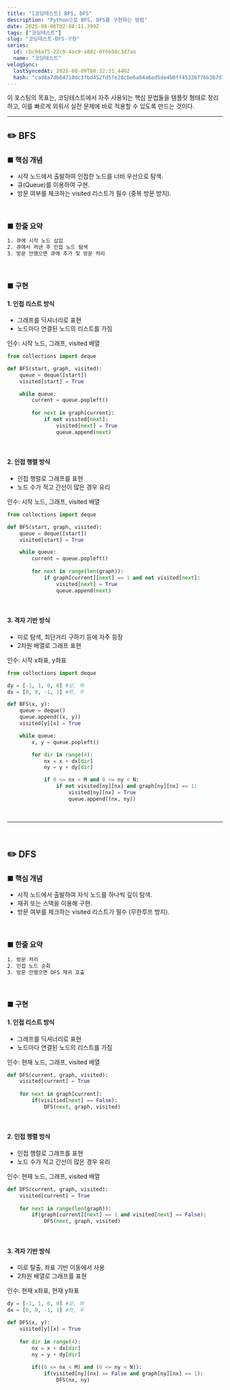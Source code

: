 ```yaml
---
title: "[코딩테스트] BFS, DFS"
description: "Python으로 BFS, DFS를 구현하는 방법"
date: 2025-08-06T02:08:11.399Z
tags: ["코딩테스트"]
slug: "코딩테스트-DFS-구현"
series:
  id: cbc04a75-22c0-4ac9-a882-0f6b88c3d7aa
  name: "코딩테스트"
velogSync:
  lastSyncedAt: 2025-08-09T00:32:31.440Z
  hash: "cad8a7db84710dc3fbd452fd5fe28cbe6a84a6ed5de4b0ff45336f76b367d7e9"
---
```


이 포스팅의 목표는, 코딩테스트에서 자주 사용되는 핵심 문법들을 템플릿 형태로 정리하고, 이를 빠르게 외워서 실전 문제에 바로 적용할 수 있도록 만드는 것이다.

---


## ✏️ BFS

### ■ 핵심 개념
- 시작 노드에서 출발하여 인접한 노드를 너비 우선으로 탐색.
- 큐(Queue)를 이용하여 구현.
- 방문 여부를 체크하는 visited 리스트가 필수 (중복 방문 방지).

<br>

### ■ 한줄 요약
```bash
1. 큐에 시작 노드 삽입
2. 큐에서 꺼낸 후 인접 노드 탐색
3. 방문 안했으면 큐에 추가 및 방문 처리
```

<br>

### ■ 구현

#### 1. 인접 리스트 방식

- 그래프를 딕셔너리로 표현
- 노드마다 연결된 노드의 리스트를 가짐

인수: 시작 노드, 그래프, visited 배열

```python
from collections import deque

def BFS(start, graph, visited):
	queue = deque([start])
	visited[start] = True

	while queue:
		current = queue.popleft()
		
		for next in graph[current]:
			if not visited[next]:
				visited[next] = True
				queue.append(next)
```

<br>

#### 2. 인접 행렬 방식

- 인접 행렬로 그래프를 표현
- 노드 수가 적고 간선이 많은 경우 유리

인수: 시작 노드, 그래프, visited 배열

```python
from collections import deque

def BFS(start, graph, visited):
	queue = deque([start])
	visited[start] = True

	while queue:
		current = queue.popleft()
		
		for next in range(len(graph)):
			if graph[current][next] == 1 and not visited[next]:
				visited[next] = True
				queue.append(next)
```

<br>

#### 3. 격자 기반 방식

- 미로 탐색, 최단거리 구하기 등에 자주 등장
- 2차원 배열로 그래프 표현

인수: 시작 x좌표, y좌표

```python
from collections import deque

dy = [-1, 1, 0, 0] #상, 하
dx = [0, 0, -1, 1] #좌, 우

def BFS(x, y):
	queue = deque()
	queue.append((x, y))
	visited[y][x] = True

	while queue:
		x, y = queue.popleft()

		for dir in range(4):
			nx = x + dx[dir]
			ny = y + dy[dir]

			if 0 <= nx < M and 0 <= ny < N:
				if not visited[ny][nx] and graph[ny][nx] == 1:
					visited[ny][nx] = True
					queue.append((nx, ny))
```

<br>

---

<br>

## ✏️ DFS

### ■ 핵심 개념
- 시작 노드에서 출발하여 자식 노드를 하나씩 깊이 탐색.
- 재귀 또는 스택을 이용해 구현.
- 방문 여부를 체크하는 visited 리스트가 필수 (무한루프 방지).


<br>

### ■ 한줄 요약
```bash
1. 방문 처리
2. 인접 노드 순회
3. 방문 안했으면 DFS 재귀 호출
```

<br>

### ■ 구현

#### 1. 인접 리스트 방식

- 그래프를 딕셔너리로 표현
- 노드마다 연결된 노드의 리스트를 가짐

인수: 현재 노드, 그래프, visited 배열

```py
def DFS(current, graph, visited):
	visited[current] = True
    
    for next in graph[current]:
    	if(visitied[next] == False):
        	DFS(next, graph, visited)
```

<br>

#### 2. 인접 행렬 방식

- 인접 행렬로 그래프를 표현
- 노드 수가 적고 간선이 많은 경우 유리

인수: 현재 노드, 그래프, visited 배열

```py
def DFS(current, graph, visited):
	visited[current] = True
    
    for next in range(len(graph)):
    	if(graph[current][next] == 1 and visited[next] == False):
        	DFS(next, graph, visited)
```

<br>

#### 3. 격자 기반 방식

- 미로 탈출, 좌표 기반 이동에서 사용
- 2차원 배열로 그래프를 표현

인수: 현재 x좌표, 현재 y좌표

```py
dy = [-1, 1, 0, 0] #상, 하
dx = [0, 0, -1, 1] #좌, 우

def DFS(x, y):
	visited[y][x] = True
    
    for dir in range(4):
    	nx = x + dx[dir]
        ny = y + dy[dir]
        
        if((0 <= nx < M) and (0 <= ny < N)):
        	if(visited[ny][nx] == False and graph[ny][nx] == 1):
            	DFS(nx, ny)
```
